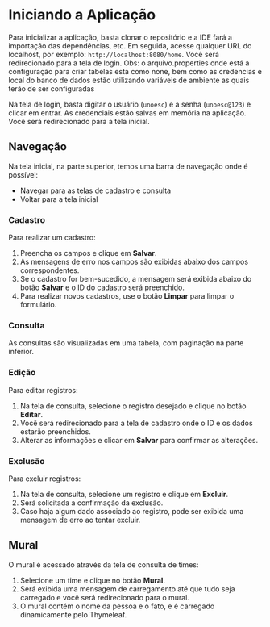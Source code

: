 # Iniciando a Aplicação

Para inicializar a aplicação, basta clonar o repositório e a IDE fará a importação das dependências, etc. Em seguida, acesse qualquer URL do localhost, por exemplo: `http://localhost:8080/home`. Você será redirecionado para a tela de login.
Obs: o arquivo.properties onde está a configuração para criar tabelas está como none, bem como as credencias e local do banco de dados estão utilizando variáveis de ambiente as quais terão de ser configuradas

Na tela de login, basta digitar o usuário (`unoesc`) e a senha (`unoesc@123`) e clicar em entrar. As credenciais estão salvas em memória na aplicação. Você será redirecionado para a tela inicial.

## Navegação

Na tela inicial, na parte superior, temos uma barra de navegação onde é possível:

- Navegar para as telas de cadastro e consulta
- Voltar para a tela inicial

### Cadastro

Para realizar um cadastro:

1. Preencha os campos e clique em **Salvar**.
2. As mensagens de erro nos campos são exibidas abaixo dos campos correspondentes.
3. Se o cadastro for bem-sucedido, a mensagem será exibida abaixo do botão **Salvar** e o ID do cadastro será preenchido.
4. Para realizar novos cadastros, use o botão **Limpar** para limpar o formulário.

### Consulta

As consultas são visualizadas em uma tabela, com paginação na parte inferior.

### Edição

Para editar registros:

1. Na tela de consulta, selecione o registro desejado e clique no botão **Editar**.
2. Você será redirecionado para a tela de cadastro onde o ID e os dados estarão preenchidos.
3. Alterar as informações e clicar em **Salvar** para confirmar as alterações.

### Exclusão

Para excluir registros:

1. Na tela de consulta, selecione um registro e clique em **Excluir**.
2. Será solicitada a confirmação da exclusão.
3. Caso haja algum dado associado ao registro, pode ser exibida uma mensagem de erro ao tentar excluir.

## Mural

O mural é acessado através da tela de consulta de times:

1. Selecione um time e clique no botão **Mural**.
2. Será exibida uma mensagem de carregamento até que tudo seja carregado e você será redirecionado para o mural.
3. O mural contém o nome da pessoa e o fato, e é carregado dinamicamente pelo Thymeleaf.
